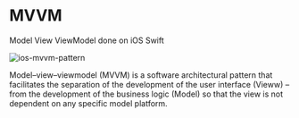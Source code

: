 # MVVM
Model View ViewModel done on iOS Swift

![ios-mvvm-pattern](https://user-images.githubusercontent.com/2875250/150236275-c51667ca-372b-401f-a51a-66f214c33ee6.png)

Model–view–viewmodel (MVVM) is a software architectural pattern that facilitates the separation of the development of the user interface (Vieww) – from the development of the business logic (Model) so that the view is not dependent on any specific model platform.

